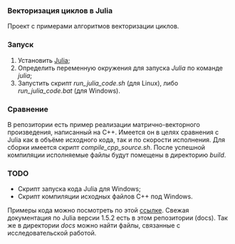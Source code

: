 ### Векторизация циклов в Julia

Проект с примерами алгоритмов векторизации циклов.

### Запуск

1. Установить [Julia](https://julialang.org/downloads/);
2. Определить переменную окружения для запуска _Julia_ по команде _julia_;
3. Запустить скрипт _run_julia_code.sh_ (для Linux), либо _run_julia_code.bat_ (для Windows).

### Сравнение

В репозитории есть пример реализации матрично-векторного произведения, 
написанный на C++. Имеется он в целях сравнения с Julia как в объёме исходного 
кода, так и по скорости исполнения. 
Для сборки имеется скрипт _compile_cpp_source.sh_.
После успешной компиляции исполняемые файлы будут помещены в директорию _build_.

### TODO

* Скрипт запуска кода Julia для Windows;
* Скрипт компиляции исходных файлов C++ под Windows.

Примеры кода можно посмотреть по этой [ссылке](https://juliabyexample.helpmanual.io/).
Свежая документация по Julia версии 1.5.2 есть в этом репозитории (docs).
Так же в директории _docs_ можно найти файлы, связанные с исследовательской работой.
